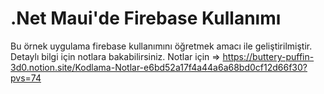 # .Net Maui'de Firebase Kullanımı
Bu örnek uygulama firebase kullanımını öğretmek amacı ile geliştirilmiştir. Detaylı bilgi için notlara bakabilirsiniz.
Notlar için => https://buttery-puffin-3d0.notion.site/Kodlama-Notlar-e6bd52a17f4a44a6a68bd0cf12d66f30?pvs=74
